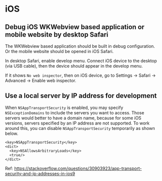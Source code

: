 # iOS

## Debug iOS WKWebview based application or mobile website by desktop Safari

The WKWebview based application should be built in debug configuration. Or the
mobile website should be opened in iOS Safari.

In desktop Safari, enable develop menu. Connect iOS device to the desktop (via
USB cable), then the device should appear in the develop menu.

If it shows `No web inspector`, then on iOS device, go to Settings -> Safari ->
Advanced -> Enable web inspector.

## Use a local server by IP address for development

When `NSAppTransportSecurity` is enabled, you may specify `NSExceptionDomains`
to include the servers you want to access. Those servers would better to have a
domain name, because for some iOS versions, servers specified by an IP address
are not supported. To work around this, you can disable `NSAppTransportSecurity`
temporarily as shown below.

```
<key>NSAppTransportSecurity</key>
<dict>
  <key>NSAllowsArbitraryLoads</key>
  <true/>
</dict>
```

Ref: https://stackoverflow.com/questions/30903923/app-transport-security-and-ip-addresses-in-ios9
